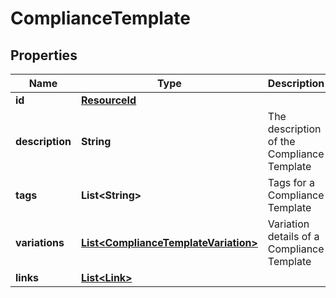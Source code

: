 

# ComplianceTemplate


## Properties

| Name | Type | Description | Notes |
|------------ | ------------- | ------------- | -------------|
|**id** | [**ResourceId**](ResourceId.md) |  |  |
|**description** | **String** | The description of the Compliance Template |  |
|**tags** | **List&lt;String&gt;** | Tags for a Compliance Template |  [optional] |
|**variations** | [**List&lt;ComplianceTemplateVariation&gt;**](ComplianceTemplateVariation.md) | Variation details of a Compliance Template |  |
|**links** | [**List&lt;Link&gt;**](Link.md) |  |  [optional] |



